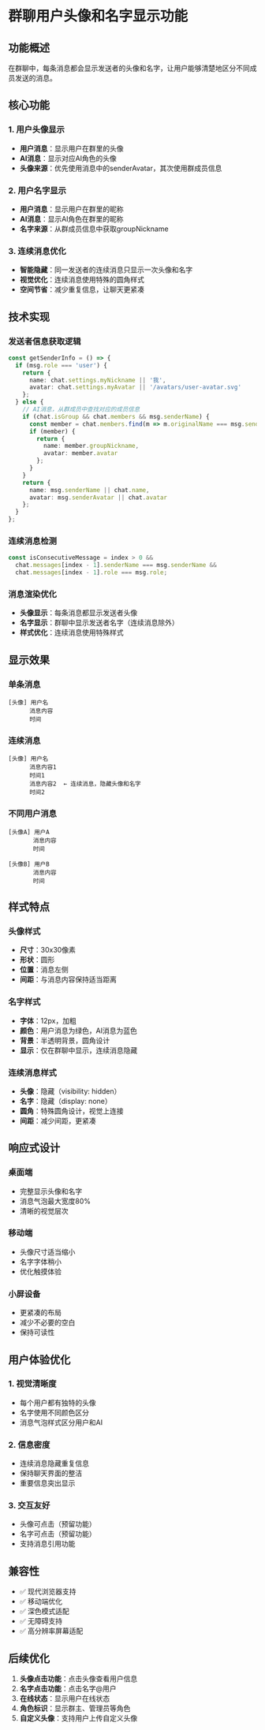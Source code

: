 # 群聊用户头像和名字显示功能

## 功能概述

在群聊中，每条消息都会显示发送者的头像和名字，让用户能够清楚地区分不同成员发送的消息。

## 核心功能

### 1. 用户头像显示
- **用户消息**：显示用户在群里的头像
- **AI消息**：显示对应AI角色的头像
- **头像来源**：优先使用消息中的senderAvatar，其次使用群成员信息

### 2. 用户名字显示
- **用户消息**：显示用户在群里的昵称
- **AI消息**：显示AI角色在群里的昵称
- **名字来源**：从群成员信息中获取groupNickname

### 3. 连续消息优化
- **智能隐藏**：同一发送者的连续消息只显示一次头像和名字
- **视觉优化**：连续消息使用特殊的圆角样式
- **空间节省**：减少重复信息，让聊天更紧凑

## 技术实现

### 发送者信息获取逻辑

```typescript
const getSenderInfo = () => {
  if (msg.role === 'user') {
    return {
      name: chat.settings.myNickname || '我',
      avatar: chat.settings.myAvatar || '/avatars/user-avatar.svg'
    };
  } else {
    // AI消息，从群成员中查找对应的成员信息
    if (chat.isGroup && chat.members && msg.senderName) {
      const member = chat.members.find(m => m.originalName === msg.senderName);
      if (member) {
        return {
          name: member.groupNickname,
          avatar: member.avatar
        };
      }
    }
    return {
      name: msg.senderName || chat.name,
      avatar: msg.senderAvatar || chat.avatar
    };
  }
};
```

### 连续消息检测

```typescript
const isConsecutiveMessage = index > 0 && 
  chat.messages[index - 1].senderName === msg.senderName &&
  chat.messages[index - 1].role === msg.role;
```

### 消息渲染优化

- **头像显示**：每条消息都显示发送者头像
- **名字显示**：群聊中显示发送者名字（连续消息除外）
- **样式优化**：连续消息使用特殊样式

## 显示效果

### 单条消息
```
[头像] 用户名
      消息内容
      时间
```

### 连续消息
```
[头像] 用户名
      消息内容1
      时间1
      消息内容2  ← 连续消息，隐藏头像和名字
      时间2
```

### 不同用户消息
```
[头像A] 用户A
       消息内容
       时间

[头像B] 用户B
       消息内容
       时间
```

## 样式特点

### 头像样式
- **尺寸**：30x30像素
- **形状**：圆形
- **位置**：消息左侧
- **间距**：与消息内容保持适当距离

### 名字样式
- **字体**：12px，加粗
- **颜色**：用户消息为绿色，AI消息为蓝色
- **背景**：半透明背景，圆角设计
- **显示**：仅在群聊中显示，连续消息隐藏

### 连续消息样式
- **头像**：隐藏（visibility: hidden）
- **名字**：隐藏（display: none）
- **圆角**：特殊圆角设计，视觉上连接
- **间距**：减少间距，更紧凑

## 响应式设计

### 桌面端
- 完整显示头像和名字
- 消息气泡最大宽度80%
- 清晰的视觉层次

### 移动端
- 头像尺寸适当缩小
- 名字字体稍小
- 优化触摸体验

### 小屏设备
- 更紧凑的布局
- 减少不必要的空白
- 保持可读性

## 用户体验优化

### 1. 视觉清晰度
- 每个用户都有独特的头像
- 名字使用不同颜色区分
- 消息气泡样式区分用户和AI

### 2. 信息密度
- 连续消息隐藏重复信息
- 保持聊天界面的整洁
- 重要信息突出显示

### 3. 交互友好
- 头像可点击（预留功能）
- 名字可点击（预留功能）
- 支持消息引用功能

## 兼容性

- ✅ 现代浏览器支持
- ✅ 移动端优化
- ✅ 深色模式适配
- ✅ 无障碍支持
- ✅ 高分辨率屏幕适配

## 后续优化

1. **头像点击功能**：点击头像查看用户信息
2. **名字点击功能**：点击名字@用户
3. **在线状态**：显示用户在线状态
4. **角色标识**：显示群主、管理员等角色
5. **自定义头像**：支持用户上传自定义头像 